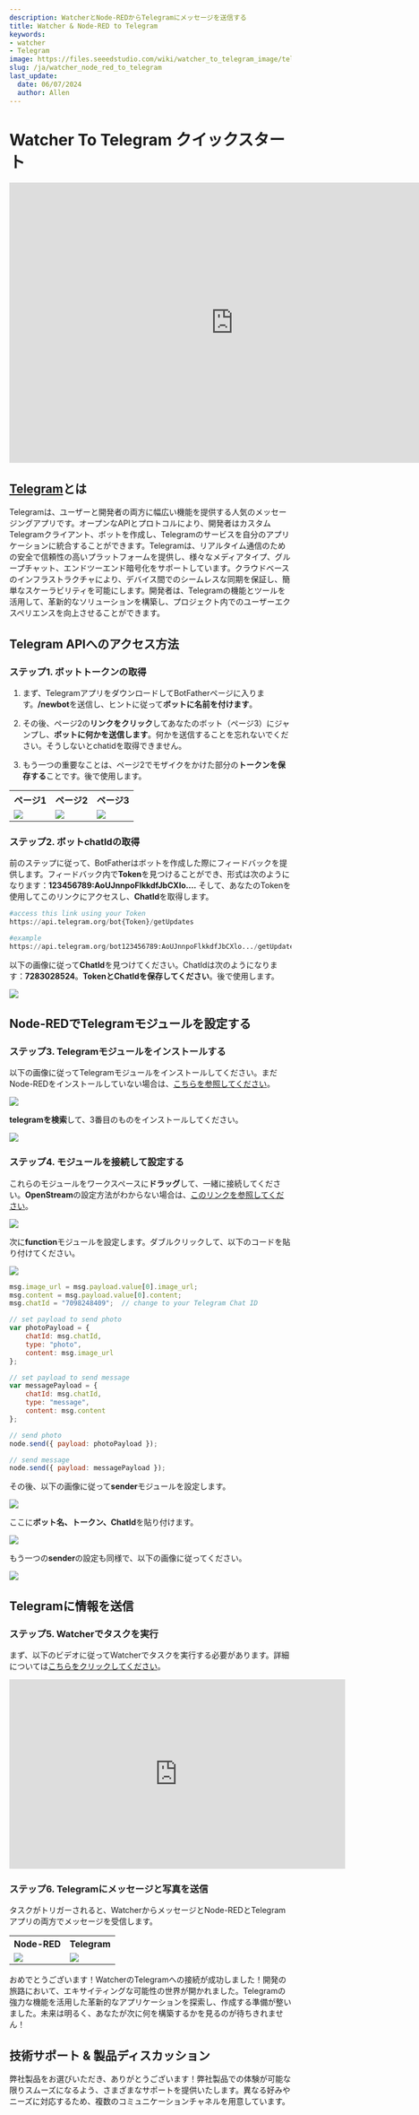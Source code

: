 ```yaml
---
description: WatcherとNode-REDからTelegramにメッセージを送信する
title: Watcher & Node-RED to Telegram
keywords:
- watcher
- Telegram
image: https://files.seeedstudio.com/wiki/watcher_to_telegram_image/telhead.png
slug: /ja/watcher_node_red_to_telegram
last_update:
  date: 06/07/2024
  author: Allen
---
```


# Watcher To Telegram クイックスタート

<div class="table-center">
<iframe width="800" height="500" src="https://files.seeedstudio.com/wiki/watcher_to_telegram_image/watcher_telegram.mp4?autoplay=0" scrolling="no" border="0" frameborder="no" framespacing="0" allowfullscreen="true"> </iframe>
</div>

## [Telegram](https://telegram.org/)とは

Telegramは、ユーザーと開発者の両方に幅広い機能を提供する人気のメッセージングアプリです。オープンなAPIとプロトコルにより、開発者はカスタムTelegramクライアント、ボットを作成し、Telegramのサービスを自分のアプリケーションに統合することができます。Telegramは、リアルタイム通信のための安全で信頼性の高いプラットフォームを提供し、様々なメディアタイプ、グループチャット、エンドツーエンド暗号化をサポートしています。クラウドベースのインフラストラクチャにより、デバイス間でのシームレスな同期を保証し、簡単なスケーラビリティを可能にします。開発者は、Telegramの機能とツールを活用して、革新的なソリューションを構築し、プロジェクト内でのユーザーエクスペリエンスを向上させることができます。

## Telegram APIへのアクセス方法

### ステップ1. ボットトークンの取得

1. まず、TelegramアプリをダウンロードしてBotFatherページに入ります。**/newbot**を送信し、ヒントに従って**ボットに名前を付けます**。

2. その後、ページ2の**リンクをクリック**してあなたのボット（ページ3）にジャンプし、**ボットに何かを送信します**。何かを送信することを忘れないでください。そうしないとchatidを取得できません。

3. もう一つの重要なことは、ページ2でモザイクをかけた部分の**トークンを保存する**ことです。後で使用します。

<div class="table-center">
  <table align="center">
    <tr>
      <th>ページ1</th>
      <th>ページ2</th>
      <th>ページ3</th>
    </tr>
    <tr>
      <td><div style={{textAlign:'center'}}><img src="https://files.seeedstudio.com/wiki/watcher_to_telegram_image/10.png" style={{width:400, height:'auto'}}/></div></td>
      <td><div style={{textAlign:'center'}}><img src="https://files.seeedstudio.com/wiki/watcher_to_telegram_image/11.png" style={{width:400, height:'auto'}}/></div></td>
      <td><div style={{textAlign:'center'}}><img src="https://files.seeedstudio.com/wiki/watcher_to_telegram_image/12.png" style={{width:400, height:'auto'}}/></div></td>
    </tr>
  </table>
</div>

### ステップ2. ボットchatIdの取得

前のステップに従って、BotFatherはボットを作成した際にフィードバックを提供します。フィードバック内で**Token**を見つけることができ、形式は次のようになります：**123456789:AoUJnnpoFlkkdfJbCXlo....** そして、あなたのTokenを使用してこのリンクにアクセスし、**ChatId**を取得します。

```python
#access this link using your Token
https://api.telegram.org/bot{Token}/getUpdates

#example
https://api.telegram.org/bot123456789:AoUJnnpoFlkkdfJbCXlo.../getUpdates
```

以下の画像に従って**ChatId**を見つけてください。ChatIdは次のようになります：**7283028524**。**TokenとChatIdを保存してください**。後で使用します。

<div style={{textAlign:'center'}}><img src="https://files.seeedstudio.com/wiki/watcher_to_telegram_image/1.png" style={{width:800, height:'auto'}}/></div>

## Node-REDでTelegramモジュールを設定する

### ステップ3. Telegramモジュールをインストールする

以下の画像に従ってTelegramモジュールをインストールしてください。まだNode-REDをインストールしていない場合は、[こちらを参照してください](https://wiki.seeedstudio.com/watcher_to_node_red/)。

<div style={{textAlign:'center'}}><img src="https://files.seeedstudio.com/wiki/watcher_to_telegram_image/2.png" style={{width:500, height:'auto'}}/></div>

**telegramを検索**して、3番目のものをインストールしてください。

<div style={{textAlign:'center'}}><img src="https://files.seeedstudio.com/wiki/watcher_to_telegram_image/3.png" style={{width:800, height:'auto'}}/></div>

### ステップ4. モジュールを接続して設定する

これらのモジュールをワークスペースに**ドラッグ**して、一緒に接続してください。**OpenStream**の設定方法がわからない場合は、[このリンクを参照してください](https://wiki.seeedstudio.com/watcher_to_node_red/)。

<div style={{textAlign:'center'}}><img src="https://files.seeedstudio.com/wiki/watcher_to_telegram_image/4.png" style={{width:1000, height:'auto'}}/></div>

次に**function**モジュールを設定します。ダブルクリックして、以下のコードを貼り付けてください。

<div style={{textAlign:'center'}}><img src="https://files.seeedstudio.com/wiki/watcher_to_telegram_image/5.png" style={{width:1000, height:'auto'}}/></div>

```javascript
msg.image_url = msg.payload.value[0].image_url;
msg.content = msg.payload.value[0].content;
msg.chatId = "7098248409";  // change to your Telegram Chat ID

// set payload to send photo
var photoPayload = {
    chatId: msg.chatId,
    type: "photo",
    content: msg.image_url
};

// set payload to send message
var messagePayload = {
    chatId: msg.chatId,
    type: "message",
    content: msg.content
};

// send photo
node.send({ payload: photoPayload });

// send message
node.send({ payload: messagePayload });
```

その後、以下の画像に従って**sender**モジュールを設定します。

<div style={{textAlign:'center'}}><img src="https://files.seeedstudio.com/wiki/watcher_to_telegram_image/6.png" style={{width:800, height:'auto'}}/></div>

ここに**ボット名、トークン、ChatId**を貼り付けます。

<div style={{textAlign:'center'}}><img src="https://files.seeedstudio.com/wiki/watcher_to_telegram_image/7.png" style={{width:800, height:'auto'}}/></div>

もう一つの**sender**の設定も同様で、以下の画像に従ってください。

<div style={{textAlign:'center'}}><img src="https://files.seeedstudio.com/wiki/watcher_to_telegram_image/14.png" style={{width:800, height:'auto'}}/></div>

## Telegramに情報を送信

### ステップ5. Watcherでタスクを実行

まず、以下のビデオに従ってWatcherでタスクを実行する必要があります。詳細については[こちらをクリックしてください](https://wiki.seeedstudio.com/getting_started_with_watcher_task/)。

<div class="table-center">
<iframe width="600" height="338" src="https://files.seeedstudio.com/wiki/watcher_to_open_interpreter_image/run_task.mp4?autoplay=0" scrolling="no" border="0" frameborder="no" framespacing="0" allowfullscreen="true"> </iframe>
</div>

### ステップ6. Telegramにメッセージと写真を送信

タスクがトリガーされると、WatcherからメッセージとNode-REDとTelegramアプリの両方でメッセージを受信します。

<div class="table-center">
  <table align="center">
    <tr>
      <th>Node-RED</th>
      <th>Telegram</th>
    </tr>
    <tr>
      <td><div style={{textAlign:'center'}}><img src="https://files.seeedstudio.com/wiki/watcher_to_telegram_image/8.png" style={{width:1000, height:'auto'}}/></div></td>
      <td><div style={{textAlign:'center'}}><img src="https://files.seeedstudio.com/wiki/watcher_to_telegram_image/13.png" style={{width:250, height:'auto'}}/></div></td>
    </tr>
  </table>
</div>

おめでとうございます！WatcherのTelegramへの接続が成功しました！開発の旅路において、エキサイティングな可能性の世界が開かれました。Telegramの強力な機能を活用した革新的なアプリケーションを探索し、作成する準備が整いました。未来は明るく、あなたが次に何を構築するかを見るのが待ちきれません！

## 技術サポート & 製品ディスカッション

弊社製品をお選びいただき、ありがとうございます！弊社製品での体験が可能な限りスムーズになるよう、さまざまなサポートを提供いたします。異なる好みやニーズに対応するため、複数のコミュニケーションチャネルを用意しています。

<div class="button_tech_support_container">
<a href="https://forum.seeedstudio.com/" class="button_forum"></a>
<a href="https://www.seeedstudio.com/contacts" class="button_email"></a>
</div>

<div class="button_tech_support_container">
<a href="https://discord.gg/eWkprNDMU7" class="button_discord"></a>
<a href="https://github.com/Seeed-Studio/wiki-documents/discussions/69" class="button_discussion"></a>
</div>
